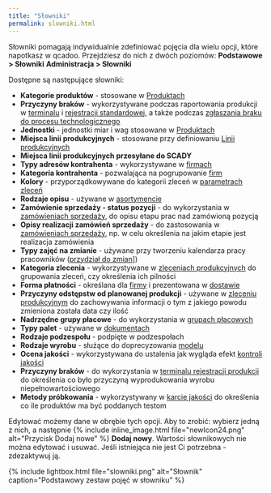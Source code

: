 ```yaml
---
title: "Słowniki"
permalink: slowniki.html
---
```

Słowniki pomagają indywidualnie zdefiniować pojęcia dla wielu opcji, które napotkasz w qcadoo. Przejdziesz do nich z dwóch poziomów:
**Podstawowe > Słowniki**
**Administracja > Słowniki**

Dostępne są następujące słowniki:

- **Kategorie produktów** - stosowane w [Produktach](/produkty)
- **Przyczyny braków** - wykorzystywane podczas raportowania produkcji w [terminalu](/terminal) i [rejestracji standardowej](/rejestracja-produkcji), a także podczas [zgłaszania braku do procesu technologicznego](/procesy-technologiczne-zlecenia.html#zgłoszenie-braku-do-procesu)
- **Jednostki** - jednostki miar i wag stosowane w [Produktach](/produkty)
- **Miejsca linii produkcyjnych** - stosowane przy definiowaniu [Linii produkcyjnych](/linie-produkcyjne)
- **Miejsca linii produkcyjnych przesyłane do SCADY**
- **Typy adresów kontrahenta** - wykorzystywane w [firmach](/firmy)
- **Kategoria kontrahenta** - pozwalająca na pogrupowanie [firm](/firmy)
- **Kolory** - przyporządkowywane do kategorii zleceń w [parametrach zleceń](/parametry-zlecen.html#kategorie-zleceń)
- **Rodzaje opisu** - używane w [asortymencie](/asortymenty)
- **Zamówienie sprzedaży - status pozycji** - do wykorzystania w [zamówieniach sprzedaży](/zlecenia-nadrzedne), do opisu etapu prac nad zamówioną pozycją
- **Opisy realizacji zamówień sprzedaży** - do zastosowania w [zamówieniach sprzedaży](/zlecenia-nadrzedne), np. w celu określenia na jakim etapie jest realizacja zamówienia
- **Typy zajęć na zmianie** - używane przy tworzeniu kalendarza pracy pracowników ([przydział do zmian](/przydzial-do-zmian)])
- **Kategoria zlecenia** - wykorzystywane w [zleceniach produkcyjnych](/zlecenia-produkcyjne) do grupowania zleceń, czy określenia ich pilności
- **Forma płatności** - określana dla [firmy](/firmy) i prezentowana w [dostawie](/dostawy)
- **Przyczyny odstępstw od planowanej produkcji** - używane w [zleceniu produkcyjnym](/zlecenia-produkcyjne) do zachowywania informacji o tym z jakiego powodu zmieniona została data czy ilość 
- **Nadrzędne grupy płacowe** - do wykorzystania w [grupach płacowych](/grupy-placowe)
- **Typy palet** - używane w [dokumentach](/dokumenty)
- **Rodzaje podzespołu** - podpięte w podzespołach
- **Rodzaje wyrobu** - służące do doprecyzowania [modelu](/modele)
- **Ocena jakości** - wykorzystywana do ustalenia jak wygląda efekt [kontroli jakości](/kontrola-jakosci)
- **Przyczyny braków** - do wykorzystania w [terminalu rejestracji produkcji](/terminal) do określenia co było przyczyną wyprodukowania wyrobu niepełnowartościowego 
- **Metody próbkowania** - wykorzystywany w [karcie jakości](/karty-jakosci) do określenia co ile produktów ma być poddanych testom


Edytować możemy dane w obrębie tych opcji. Aby to zrobić: wybierz jedną z nich, a następnie {% include inline_image.html file="newIcon24.png" alt="Przycisk Dodaj nowe" %} **Dodaj nowy**. Wartości słownikowych nie można edytować i usuwać. Jeśli istniejąca nie jest Ci potrzebna - zdezaktywuj ją.

{% include lightbox.html file="slowniki.png" alt="Słownik" caption="Podstawowy zestaw pojęć w słowniku" %}  
